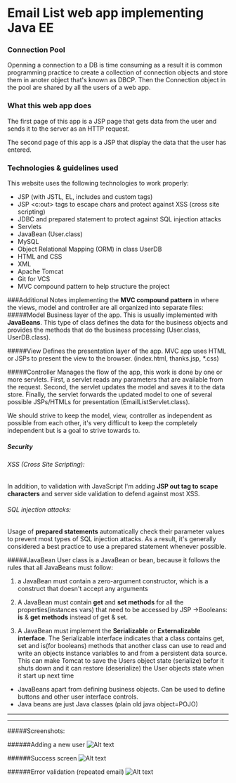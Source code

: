 # Email List web app implementing Java EE 

### Connection Pool
Openning a connection to a DB is time consuming as a result it is common programming practice to create a collection of connection objects and store them in anoter object that's known as DBCP. Then the  Connection object in the pool are shared by all the users of a web app. 

### What this web app does 
The first page of this app is a JSP page that gets data from the user and sends it to the  server as an HTTP request. 

The second page of this app is a JSP that display the data that the user has entered.

### Technologies & guidelines used
This website uses the following technologies to work properly:

* JSP (with JSTL, EL, includes and custom tags)
* JSP <c:out> tags to escape chars and protect against XSS (cross site scripting)
* JDBC and prepared statement to protect against SQL injection attacks
* Servlets
* JavaBean (User.class)
* MySQL 
* Object Relational Mapping (ORM) in class UserDB
* HTML and CSS
* XML
* Apache Tomcat
* Git for VCS
* MVC compound pattern to help structure the project



###Additional Notes
implementing the **MVC compound pattern** in where the views, model and controller are all organized into separate files:
#####Model
Business layer of the app. This is usually implemented with **JavaBeans**. This type of class defines the data for the business objects and provides the methods that do the business processing (User.class, UserDB.class).

#####View
Defines the presentation layer of the app. MVC app uses HTML or JSPs to present the view to the browser. (index.html, thanks.jsp, *.css)

#####Controller
Manages the flow of the app, this work is done by one or more servlets. First, a servlet reads any parameters that are available from the request. Second, the servlet updates the model and saves it to the data store. Finally, the servlet forwards the updated model to one of several possible JSPs/HTMLs for presentation (EmailListServlet.class).

We should strive to keep the model, view, controller as independent as possible from each other, it's very difficult to keep the completely independent but is a goal to strive towards to. 

##### Security

###### XSS (Cross Site Scripting):
In addition, to validation with JavaScript I'm adding **JSP out tag to scape characters** and server side validation to defend against most XSS.
###### SQL injection attacks:
Usage of **prepared statements** automatically check their parameter values to prevent most types of SQL injection attacks. As a result, it's generally considered a best practice to use a prepared statement whenever possible.


#####JavaBean
 User class is a JavaBean or bean, because it follows the rules that all JavaBeans must follow:

1) a JavaBean must contain a zero-argument constructor, which is a construct that doesn't accept any arguments

2) A JavaBean must contain **get** and **set methods** for all the properties(instances vars) that need to be accessed by JSP
 ->Booleans: **is** & **get methods** instead of get & set.

3) A JavaBean must implement the **Serializable** or **Externalizable interface**. The Serializable interface indicates that a class contains get, set and is(for booleans) methods that another class can use to read and write an objects instance variables to and from a persistent data source. This can make Tomcat to save the Users object state (serialize) befor it shuts down and it can restore (deserialize) the User objects state when it start up next time
 
 *	JavaBeans apart from defining business objects. Can be used to define buttons and other user interface controls. 
 * Java beans are just Java classes (plain old java object=POJO)
 
----------------------
----------------------
#####Screenshots:

######Adding a new user
![Alt text](http://i.imgur.com/NmbhCYU.png)

######Success screen
![Alt text](http://i.imgur.com/wQdl1A8.png)

######Error validation (repeated email)
![Alt text](http://i.imgur.com/hKihdb1.png)




